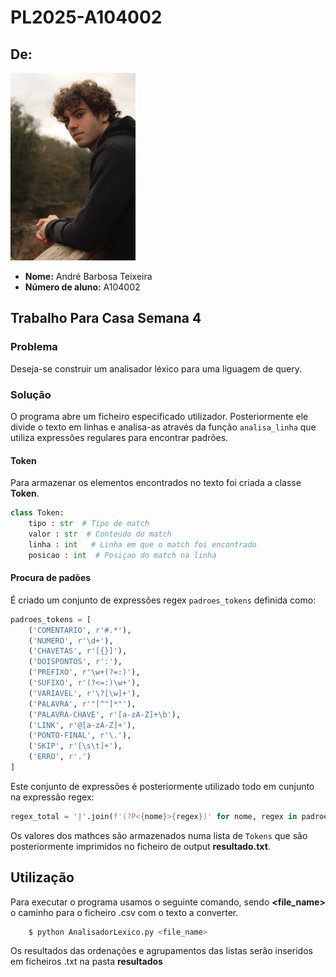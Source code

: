 # PL2025-A104002

## De:
![](foto2.png)
- **Nome:** André Barbosa Teixeira
- **Número de aluno:** A104002

## Trabalho Para Casa Semana 4 ##

### Problema ###
Deseja-se construir um analisador léxico para uma liguagem de query.

### Solução ###
O programa abre um ficheiro especificado utilizador. Posteriormente ele divide o texto em linhas e analisa-as através da função `analisa_linha` que utiliza expressões regulares para encontrar padrões.

#### Token ####
Para armazenar os elementos encontrados no texto foi criada a classe **Token**.
```py
class Token:
    tipo : str  # Tipo de match
    valor : str  # Conteudo do match
    linha : int   # Linha em que o match foi encontrado
    posicao : int  # Posiçao do match na linha
```

#### Procura de padões ####
É criado um conjunto de expressões regex `padroes_tokens` definida como:
```py
padroes_tokens = [
    ('COMENTARIO', r'#.*'),
    ('NUMERO', r'\d+'),
    ('CHAVETAS', r'[{}]'),
    ('DOISPONTOS', r':'),
    ('PREFIXO', r'\w+(?=:)'),
    ('SUFIXO', r'(?<=:)\w+'),
    ('VARIAVEL', r'\?[\w]+'),
    ('PALAVRA', r'"[^"]*"'),
    ('PALAVRA-CHAVE', r'[a-zA-Z]+\b'),
    ('LINK', r'@[a-zA-Z]+'),
    ('PONTO-FINAL', r'\.'),
    ('SKIP', r'[\s\t]+'),
    ('ERRO', r'.')
]
```

Este conjunto de expressões é posteriormente utilizado todo em cunjunto na expressão regex:

```py
regex_total = '|'.join(f'(?P<{nome}>{regex})' for nome, regex in padroes_tokens)
```

Os valores dos mathces são armazenados numa lista de `Tokens` que são posteriormente imprimidos no ficheiro de output **resultado.txt**.


## Utilização ##
Para executar o programa usamos o seguinte comando, sendo **<file_name>** o caminho para o ficheiro .csv com o texto a converter.
```sh
    $ python AnalisadorLexico.py <file_name>
```

Os resultados das ordenações e agrupamentos das listas serão inseridos em ficheiros .txt na pasta **resultados**
